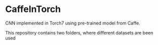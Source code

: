 # CaffeInTorch
<p>CNN implemented in Torch7 using pre-trained model from Caffe.</p>
<p> This repository contains two folders, where different datasets are been used</p>
